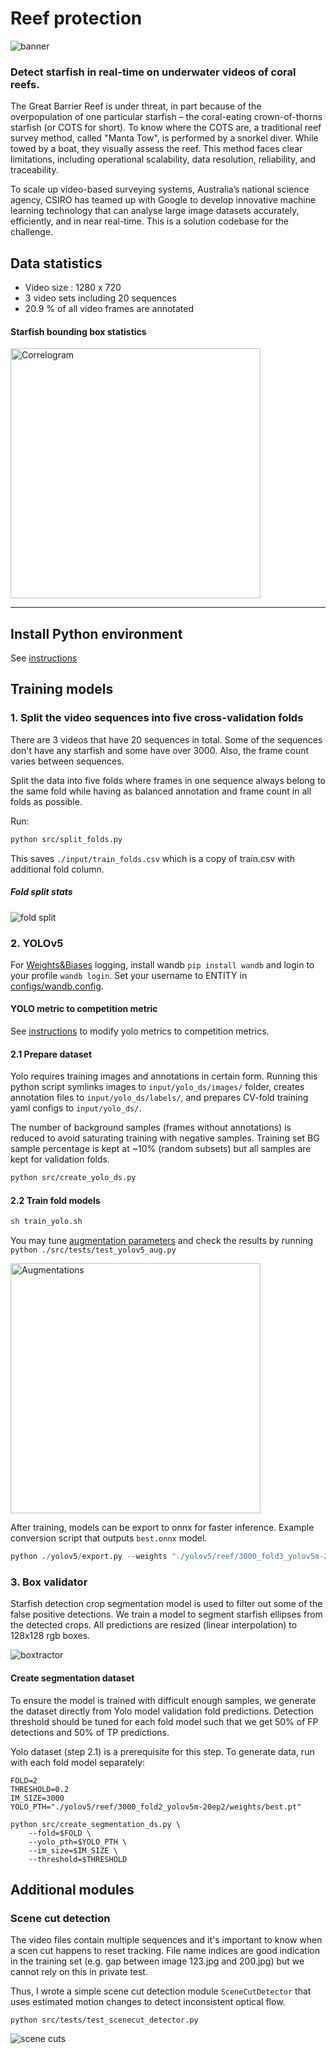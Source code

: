 # Reef protection

![banner](./media/banner.png)

### Detect starfish in real-time on underwater videos of coral reefs.

The Great Barrier Reef is under threat, in part because of the overpopulation of one particular starfish – the coral-eating crown-of-thorns starfish (or COTS for short). To know where the COTS are, a traditional reef survey method, called "Manta Tow", is performed by a snorkel diver. While towed by a boat, they visually assess the reef. This method faces clear limitations, including operational scalability, data resolution, reliability, and traceability.

To scale up video-based surveying systems, Australia’s national science agency, CSIRO has teamed up with Google to develop innovative machine learning technology that can analyse large image datasets accurately, efficiently, and in near real-time. This is a solution codebase for the challenge.

## Data statistics

- Video size : 1280 x 720
- 3 video sets including 20 sequences
- 20.9 % of all video frames are annotated

#### Starfish bounding box statistics
<img src="./media/labels_correlogram.jpg" alt="Correlogram" width="400" height="400">

__________________________________________

## Install Python environment

See [instructions](INSTALL.md)

## Training models

### 1. Split the video sequences into five cross-validation folds

There are 3 videos that have 20 sequences in total. Some of the sequences don't have any starfish and some have over 3000. Also, the frame count varies between sequences.

Split the data into five folds where frames in one sequence always belong to the same fold while having as balanced annotation and frame count in all folds as possible.

Run:

```bash
python src/split_folds.py
```

This saves `./input/train_folds.csv` which is a copy of train.csv with additional fold column.

##### Fold split stats

![fold split](./media/fold_split.jpg)


### 2. YOLOv5

For [Weights&Biases](wandb.ai) logging, install wandb `pip install wandb` and login to your profile `wandb login`. Set your username to ENTITY in [configs/wandb.config](configs/wandb.config).

#### YOLO metric to competition metric

See [instructions](YOLO_METRIC.md) to modify yolo metrics to competition metrics.

#### 2.1 Prepare dataset

Yolo requires training images and annotations in certain form. Running this python script symlinks images to `input/yolo_ds/images/` folder, creates annotation files to `input/yolo_ds/labels/`, and prepares CV-fold training yaml configs to `input/yolo_ds/`.

The number of background samples (frames without annotations) is reduced to avoid saturating training with negative samples. Training set BG sample percentage is kept at ~10% (random subsets) but all samples are kept for validation folds.

```bash
python src/create_yolo_ds.py
```

#### 2.2 Train fold models

```bash
sh train_yolo.sh
```

You may tune [augmentation parameters](./configs/hyp.reef-aug.yaml) and check the results by running `python ./src/tests/test_yolov5_aug.py`

<img src="./media/augmentation_sample.jpg" alt="Augmentations" width="400" height="400">

After training, models can be export to onnx for faster inference. Example conversion script that outputs `best.onnx` model.

```python
python ./yolov5/export.py --weights "./yolov5/reef/3000_fold3_yolov5m-20ep3/weights/best.pt" --include onnx
```

### 3. Box validator

Starfish detection crop segmentation model is used to filter out some of the false positive detections. We train a model to segment starfish ellipses from the detected crops. All predictions are resized (linear interpolation) to 128x128 rgb boxes.

![boxtractor](./media/boxtractor.jpg)

#### Create segmentation dataset

To ensure the model is trained with difficult enough samples, we generate the dataset directly from Yolo model validation fold predictions. Detection threshold should be tuned for each fold model such that we get 50% of FP detections and 50% of TP predictions.

Yolo dataset (step 2.1) is a prerequisite for this step. To generate data, run with each fold model separately:

```shell
FOLD=2
THRESHOLD=0.2
IM_SIZE=3000
YOLO_PTH="./yolov5/reef/3000_fold2_yolov5m-20ep2/weights/best.pt"

python src/create_segmentation_ds.py \
    --fold=$FOLD \
    --yolo_pth=$YOLO_PTH \
    --im_size=$IM_SIZE \
    --threshold=$THRESHOLD
```

## Additional modules

### Scene cut detection

The video files contain multiple sequences and it's important to know when a scen cut happens to reset tracking. File name indices are good indication in the training set (e.g. gap between image 123.jpg and 200.jpg) but we cannot rely on this in private test.

Thus, I wrote a simple scene cut detection module `SceneCutDetector` that uses estimated motion changes to detect inconsistent optical flow.

`python src/tests/test_scenecut_detector.py`

![scene cuts](./media/scenecut_detection.jpg)